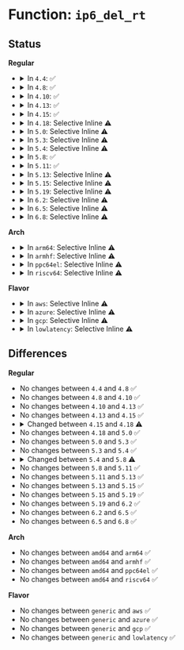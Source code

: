 # Function: <code>ip6_del_rt</code>

## Status
<b>Regular</b>
<ul>
<li>
<details>
<summary>In <code>4.4</code>: ✅</summary>

```c
int ip6_del_rt(struct rt6_info *rt);
```

**Collision:** Unique Global

**Inline:** No

**Transformation:** False

**Instances:**

```
In net/ipv6/route.c (ffffffff817d77c0)
Location: net/ipv6/route.c:2046
Inline: False
Direct callers:
  - net/ipv6/anycast.c:__ipv6_dev_ac_dec
  - net/ipv6/anycast.c:ipv6_ac_destroy_dev
  - net/ipv6/addrconf.c:cleanup_prefix_route
  - net/ipv6/addrconf.c:__ipv6_ifa_notify
  - net/ipv6/addrconf.c:__ipv6_ifa_notify
  - net/ipv6/addrconf.c:addrconf_prefix_rcv
  - net/ipv6/route.c:rt6_do_redirect
  - net/ipv6/route.c:ip6_link_failure
  - net/ipv6/route.c:ip6_negative_advice
  - net/ipv6/route.c:rt6_route_rcv
  - net/ipv6/route.c:rt6_purge_dflt_routers
  - net/ipv6/ndisc.c:ndisc_router_discovery
```
**Symbols:**

```
ffffffff817d77c0-ffffffff817d781a: ip6_del_rt (STB_GLOBAL)
```
</details>
</li>
<li>
<details>
<summary>In <code>4.8</code>: ✅</summary>

```c
int ip6_del_rt(struct rt6_info *rt);
```

**Collision:** Unique Global

**Inline:** No

**Transformation:** False

**Instances:**

```
In net/ipv6/route.c (ffffffff81845ef0)
Location: net/ipv6/route.c:2117
Inline: False
Direct callers:
  - net/ipv6/anycast.c:ipv6_ac_destroy_dev
  - net/ipv6/anycast.c:__ipv6_dev_ac_dec
  - net/ipv6/addrconf.c:__ipv6_ifa_notify
  - net/ipv6/addrconf.c:__ipv6_ifa_notify
  - net/ipv6/addrconf.c:addrconf_ifdown
  - net/ipv6/addrconf.c:addrconf_prefix_rcv
  - net/ipv6/addrconf.c:cleanup_prefix_route
  - net/ipv6/route.c:rt6_purge_dflt_routers
  - net/ipv6/route.c:rt6_do_redirect
  - net/ipv6/route.c:ip6_link_failure
  - net/ipv6/route.c:ip6_negative_advice
  - net/ipv6/route.c:rt6_route_rcv
  - net/ipv6/ndisc.c:ndisc_router_discovery
```
**Symbols:**

```
ffffffff81845ef0-ffffffff81845f4a: ip6_del_rt (STB_GLOBAL)
```
</details>
</li>
<li>
<details>
<summary>In <code>4.10</code>: ✅</summary>

```c
int ip6_del_rt(struct rt6_info *rt);
```

**Collision:** Unique Global

**Inline:** No

**Transformation:** False

**Instances:**

```
In net/ipv6/route.c (ffffffff81877c50)
Location: net/ipv6/route.c:2138
Inline: False
Direct callers:
  - net/ipv6/anycast.c:ipv6_ac_destroy_dev
  - net/ipv6/anycast.c:__ipv6_dev_ac_dec
  - net/ipv6/addrconf.c:__ipv6_ifa_notify
  - net/ipv6/addrconf.c:__ipv6_ifa_notify
  - net/ipv6/addrconf.c:addrconf_ifdown
  - net/ipv6/addrconf.c:addrconf_prefix_rcv
  - net/ipv6/addrconf.c:cleanup_prefix_route
  - net/ipv6/route.c:rt6_purge_dflt_routers
  - net/ipv6/route.c:rt6_do_redirect
  - net/ipv6/route.c:ip6_link_failure
  - net/ipv6/route.c:ip6_negative_advice
  - net/ipv6/route.c:rt6_route_rcv
  - net/ipv6/ndisc.c:ndisc_router_discovery
```
**Symbols:**

```
ffffffff81877c50-ffffffff81877caa: ip6_del_rt (STB_GLOBAL)
```
</details>
</li>
<li>
<details>
<summary>In <code>4.13</code>: ✅</summary>

```c
int ip6_del_rt(struct rt6_info *rt);
```

**Collision:** Unique Global

**Inline:** No

**Transformation:** False

**Instances:**

```
In net/ipv6/route.c (ffffffff8189cde0)
Location: net/ipv6/route.c:2154
Inline: False
Direct callers:
  - net/ipv6/anycast.c:ipv6_ac_destroy_dev
  - net/ipv6/anycast.c:__ipv6_dev_ac_dec
  - net/ipv6/addrconf.c:__ipv6_ifa_notify
  - net/ipv6/addrconf.c:__ipv6_ifa_notify
  - net/ipv6/addrconf.c:addrconf_ifdown
  - net/ipv6/addrconf.c:addrconf_prefix_rcv
  - net/ipv6/addrconf.c:cleanup_prefix_route
  - net/ipv6/route.c:rt6_purge_dflt_routers
  - net/ipv6/route.c:rt6_do_redirect
  - net/ipv6/route.c:ip6_link_failure
  - net/ipv6/route.c:rt6_route_rcv
  - net/ipv6/ndisc.c:ndisc_router_discovery
```
**Symbols:**

```
ffffffff8189cde0-ffffffff8189ce39: ip6_del_rt (STB_GLOBAL)
```
</details>
</li>
<li>
<details>
<summary>In <code>4.15</code>: ✅</summary>

```c
int ip6_del_rt(struct rt6_info *rt);
```

**Collision:** Unique Global

**Inline:** No

**Transformation:** False

**Instances:**

```
In net/ipv6/route.c (ffffffff8191fb40)
Location: net/ipv6/route.c:2851
Inline: False
Direct callers:
  - net/ipv6/anycast.c:ipv6_ac_destroy_dev
  - net/ipv6/anycast.c:__ipv6_dev_ac_dec
  - net/ipv6/addrconf.c:__ipv6_ifa_notify
  - net/ipv6/addrconf.c:__ipv6_ifa_notify
  - net/ipv6/addrconf.c:addrconf_ifdown
  - net/ipv6/addrconf.c:addrconf_prefix_rcv
  - net/ipv6/addrconf.c:cleanup_prefix_route
  - net/ipv6/route.c:rt6_purge_dflt_routers
  - net/ipv6/route.c:ip6_link_failure
  - net/ipv6/route.c:rt6_route_rcv
  - net/ipv6/ndisc.c:ndisc_router_discovery
```
**Symbols:**

```
ffffffff8191fb40-ffffffff8191fb99: ip6_del_rt (STB_GLOBAL)
```
</details>
</li>
<li>
<details>
<summary>In <code>4.18</code>: Selective Inline ⚠️</summary>

```c
int ip6_del_rt(struct net *net, struct fib6_info *rt);
```

**Collision:** Unique Global

**Inline:** Selective

**Transformation:** False

**Instances:**

```
In net/ipv6/route.c (ffffffff819783c7)
Location: net/ipv6/route.c:3191
Inline: True
Inline callers:
  - net/ipv6/route.c:rt6_purge_dflt_routers
  - net/ipv6/route.c:rt6_route_rcv
Direct callers:
  - net/ipv6/anycast.c:ipv6_ac_destroy_dev
  - net/ipv6/anycast.c:__ipv6_dev_ac_dec
  - net/ipv6/addrconf.c:__ipv6_ifa_notify
  - net/ipv6/addrconf.c:__ipv6_ifa_notify
  - net/ipv6/addrconf.c:inet6_rtm_newaddr
  - net/ipv6/addrconf.c:addrconf_ifdown
  - net/ipv6/addrconf.c:addrconf_prefix_rcv
  - net/ipv6/addrconf.c:cleanup_prefix_route
  - net/ipv6/ndisc.c:ndisc_router_discovery
```
**Symbols:**

```
ffffffff81977dd0-ffffffff81977e25: ip6_del_rt (STB_GLOBAL)
```
</details>
</li>
<li>
<details>
<summary>In <code>5.0</code>: Selective Inline ⚠️</summary>

```c
int ip6_del_rt(struct net *net, struct fib6_info *rt);
```

**Collision:** Unique Global

**Inline:** Selective

**Transformation:** False

**Instances:**

```
In net/ipv6/route.c (ffffffff819adfb7)
Location: net/ipv6/route.c:3171
Inline: True
Inline callers:
  - net/ipv6/route.c:rt6_purge_dflt_routers
  - net/ipv6/route.c:rt6_route_rcv
Direct callers:
  - net/ipv6/anycast.c:ipv6_ac_destroy_dev
  - net/ipv6/anycast.c:__ipv6_dev_ac_dec
  - net/ipv6/addrconf.c:__ipv6_ifa_notify
  - net/ipv6/addrconf.c:__ipv6_ifa_notify
  - net/ipv6/addrconf.c:inet6_rtm_newaddr
  - net/ipv6/addrconf.c:addrconf_ifdown
  - net/ipv6/addrconf.c:addrconf_prefix_rcv
  - net/ipv6/addrconf.c:cleanup_prefix_route
  - net/ipv6/ndisc.c:ndisc_router_discovery
```
**Symbols:**

```
ffffffff819ad9c0-ffffffff819ada15: ip6_del_rt (STB_GLOBAL)
```
</details>
</li>
<li>
<details>
<summary>In <code>5.3</code>: Selective Inline ⚠️</summary>

```c
int ip6_del_rt(struct net *net, struct fib6_info *rt);
```

**Collision:** Unique Global

**Inline:** Selective

**Transformation:** False

**Instances:**

```
In net/ipv6/route.c (ffffffff81a1bd78)
Location: net/ipv6/route.c:3728
Inline: True
Inline callers:
  - net/ipv6/route.c:rt6_purge_dflt_routers
  - net/ipv6/route.c:rt6_route_rcv
Direct callers:
  - net/ipv6/anycast.c:ipv6_ac_destroy_dev
  - net/ipv6/anycast.c:__ipv6_dev_ac_dec
  - net/ipv6/addrconf.c:__ipv6_ifa_notify
  - net/ipv6/addrconf.c:__ipv6_ifa_notify
  - net/ipv6/addrconf.c:inet6_addr_modify
  - net/ipv6/addrconf.c:addrconf_ifdown
  - net/ipv6/addrconf.c:addrconf_prefix_rcv
  - net/ipv6/addrconf.c:cleanup_prefix_route
  - net/ipv6/ndisc.c:ndisc_router_discovery
```
**Symbols:**

```
ffffffff81a1b730-ffffffff81a1b785: ip6_del_rt (STB_GLOBAL)
```
</details>
</li>
<li>
<details>
<summary>In <code>5.4</code>: Selective Inline ⚠️</summary>

```c
int ip6_del_rt(struct net *net, struct fib6_info *rt);
```

**Collision:** Unique Global

**Inline:** Selective

**Transformation:** False

**Instances:**

```
In net/ipv6/route.c (ffffffff81a529f8)
Location: net/ipv6/route.c:3741
Inline: True
Inline callers:
  - net/ipv6/route.c:rt6_purge_dflt_routers
  - net/ipv6/route.c:rt6_route_rcv
Direct callers:
  - net/ipv6/anycast.c:ipv6_ac_destroy_dev
  - net/ipv6/anycast.c:__ipv6_dev_ac_dec
  - net/ipv6/addrconf.c:__ipv6_ifa_notify
  - net/ipv6/addrconf.c:__ipv6_ifa_notify
  - net/ipv6/addrconf.c:modify_prefix_route
  - net/ipv6/addrconf.c:addrconf_ifdown
  - net/ipv6/addrconf.c:addrconf_prefix_rcv
  - net/ipv6/addrconf.c:cleanup_prefix_route
  - net/ipv6/ndisc.c:ndisc_router_discovery
```
**Symbols:**

```
ffffffff81a523b0-ffffffff81a52405: ip6_del_rt (STB_GLOBAL)
```
</details>
</li>
<li>
<details>
<summary>In <code>5.8</code>: ✅</summary>

```c
int ip6_del_rt(struct net *net, struct fib6_info *rt, bool skip_notify);
```

**Collision:** Unique Global

**Inline:** No

**Transformation:** False

**Instances:**

```
In net/ipv6/route.c (ffffffff81b49ae0)
Location: net/ipv6/route.c:3770
Inline: False
Direct callers:
  - net/ipv6/anycast.c:ipv6_ac_destroy_dev
  - net/ipv6/anycast.c:__ipv6_dev_ac_dec
  - net/ipv6/addrconf.c:__ipv6_ifa_notify
  - net/ipv6/addrconf.c:modify_prefix_route
  - net/ipv6/addrconf.c:addrconf_prefix_rcv
  - net/ipv6/addrconf.c:cleanup_prefix_route
  - net/ipv6/route.c:__rt6_purge_dflt_routers
  - net/ipv6/route.c:rt6_route_rcv
  - net/ipv6/ndisc.c:ndisc_router_discovery
```
**Symbols:**

```
ffffffff81b49ae0-ffffffff81b49bb8: ip6_del_rt (STB_GLOBAL)
```
</details>
</li>
<li>
<details>
<summary>In <code>5.11</code>: ✅</summary>

```c
int ip6_del_rt(struct net *net, struct fib6_info *rt, bool skip_notify);
```

**Collision:** Unique Global

**Inline:** No

**Transformation:** False

**Instances:**

```
In net/ipv6/route.c (ffffffff81b58700)
Location: net/ipv6/route.c:3754
Inline: False
Direct callers:
  - net/ipv6/anycast.c:ipv6_ac_destroy_dev
  - net/ipv6/anycast.c:__ipv6_dev_ac_dec
  - net/ipv6/addrconf.c:__ipv6_ifa_notify
  - net/ipv6/addrconf.c:modify_prefix_route
  - net/ipv6/addrconf.c:addrconf_prefix_rcv
  - net/ipv6/addrconf.c:cleanup_prefix_route
  - net/ipv6/route.c:__rt6_purge_dflt_routers
  - net/ipv6/route.c:rt6_route_rcv
  - net/ipv6/ndisc.c:ndisc_router_discovery
```
**Symbols:**

```
ffffffff81b58700-ffffffff81b587d8: ip6_del_rt (STB_GLOBAL)
```
</details>
</li>
<li>
<details>
<summary>In <code>5.13</code>: Selective Inline ⚠️</summary>

```c
int ip6_del_rt(struct net *net, struct fib6_info *rt, bool skip_notify);
```

**Collision:** Unique Global

**Inline:** Selective

**Transformation:** False

**Instances:**

```
In net/ipv6/route.c (ffffffff81b46b87)
Location: net/ipv6/route.c:3768
Inline: True
Inline callers:
  - net/ipv6/route.c:rt6_purge_dflt_routers
Direct callers:
  - net/ipv6/anycast.c:ipv6_ac_destroy_dev
  - net/ipv6/anycast.c:__ipv6_dev_ac_dec
  - net/ipv6/addrconf.c:__ipv6_ifa_notify
  - net/ipv6/addrconf.c:__ipv6_ifa_notify
  - net/ipv6/addrconf.c:modify_prefix_route
  - net/ipv6/addrconf.c:addrconf_prefix_rcv
  - net/ipv6/addrconf.c:cleanup_prefix_route
  - net/ipv6/route.c:rt6_route_rcv
  - net/ipv6/ndisc.c:ndisc_router_discovery
  - net/ipv6/ndisc.c:ndisc_router_discovery
```
**Symbols:**

```
ffffffff81b46420-ffffffff81b464f8: ip6_del_rt (STB_GLOBAL)
```
</details>
</li>
<li>
<details>
<summary>In <code>5.15</code>: Selective Inline ⚠️</summary>

```c
int ip6_del_rt(struct net *net, struct fib6_info *rt, bool skip_notify);
```

**Collision:** Unique Global

**Inline:** Selective

**Transformation:** False

**Instances:**

```
In net/ipv6/route.c (ffffffff81c0ddd8)
Location: net/ipv6/route.c:3898
Inline: True
Inline callers:
  - net/ipv6/route.c:rt6_purge_dflt_routers
Direct callers:
  - net/ipv6/anycast.c:ipv6_ac_destroy_dev
  - net/ipv6/anycast.c:__ipv6_dev_ac_dec
  - net/ipv6/addrconf.c:__ipv6_ifa_notify
  - net/ipv6/addrconf.c:__ipv6_ifa_notify
  - net/ipv6/addrconf.c:modify_prefix_route
  - net/ipv6/addrconf.c:addrconf_prefix_rcv
  - net/ipv6/addrconf.c:cleanup_prefix_route
  - net/ipv6/route.c:rt6_route_rcv
  - net/ipv6/ndisc.c:ndisc_router_discovery
  - net/ipv6/ndisc.c:ndisc_router_discovery
```
**Symbols:**

```
ffffffff81c0d660-ffffffff81c0d738: ip6_del_rt (STB_GLOBAL)
```
</details>
</li>
<li>
<details>
<summary>In <code>5.19</code>: Selective Inline ⚠️</summary>

```c
int ip6_del_rt(struct net *net, struct fib6_info *rt, bool skip_notify);
```

**Collision:** Unique Global

**Inline:** Selective

**Transformation:** False

**Instances:**

```
In net/ipv6/route.c (ffffffff81da8de5)
Location: net/ipv6/route.c:3874
Inline: True
Inline callers:
  - net/ipv6/route.c:rt6_purge_dflt_routers
Direct callers:
  - net/ipv6/anycast.c:ipv6_ac_destroy_dev
  - net/ipv6/anycast.c:__ipv6_dev_ac_dec
  - net/ipv6/addrconf.c:__ipv6_ifa_notify
  - net/ipv6/addrconf.c:__ipv6_ifa_notify
  - net/ipv6/addrconf.c:modify_prefix_route
  - net/ipv6/addrconf.c:addrconf_prefix_rcv
  - net/ipv6/addrconf.c:cleanup_prefix_route
  - net/ipv6/route.c:rt6_route_rcv
  - net/ipv6/ndisc.c:ndisc_router_discovery
  - net/ipv6/ndisc.c:ndisc_router_discovery
```
**Symbols:**

```
ffffffff81da8630-ffffffff81da8712: ip6_del_rt (STB_GLOBAL)
```
</details>
</li>
<li>
<details>
<summary>In <code>6.2</code>: Selective Inline ⚠️</summary>

```c
int ip6_del_rt(struct net *net, struct fib6_info *rt, bool skip_notify);
```

**Collision:** Unique Global

**Inline:** Selective

**Transformation:** False

**Instances:**

```
In net/ipv6/route.c (ffffffff81f784e5)
Location: net/ipv6/route.c:3874
Inline: True
Inline callers:
  - net/ipv6/route.c:rt6_purge_dflt_routers
Direct callers:
  - net/ipv6/anycast.c:ipv6_ac_destroy_dev
  - net/ipv6/anycast.c:__ipv6_dev_ac_dec
  - net/ipv6/addrconf.c:__ipv6_ifa_notify
  - net/ipv6/addrconf.c:__ipv6_ifa_notify
  - net/ipv6/addrconf.c:modify_prefix_route
  - net/ipv6/addrconf.c:addrconf_prefix_rcv
  - net/ipv6/addrconf.c:cleanup_prefix_route
  - net/ipv6/route.c:rt6_route_rcv
  - net/ipv6/ndisc.c:ndisc_router_discovery
  - net/ipv6/ndisc.c:ndisc_router_discovery
```
**Symbols:**

```
ffffffff81f77cf0-ffffffff81f77dd2: ip6_del_rt (STB_GLOBAL)
```
</details>
</li>
<li>
<details>
<summary>In <code>6.5</code>: Selective Inline ⚠️</summary>

```c
int ip6_del_rt(struct net *net, struct fib6_info *rt, bool skip_notify);
```

**Collision:** Unique Global

**Inline:** Selective

**Transformation:** False

**Instances:**

```
In net/ipv6/route.c (ffffffff81fd86dd)
Location: net/ipv6/route.c:3872
Inline: True
Inline callers:
  - net/ipv6/route.c:rt6_purge_dflt_routers
Direct callers:
  - net/ipv6/anycast.c:ipv6_ac_destroy_dev
  - net/ipv6/anycast.c:__ipv6_dev_ac_dec
  - net/ipv6/addrconf.c:__ipv6_ifa_notify
  - net/ipv6/addrconf.c:__ipv6_ifa_notify
  - net/ipv6/addrconf.c:modify_prefix_route
  - net/ipv6/addrconf.c:addrconf_prefix_rcv
  - net/ipv6/addrconf.c:cleanup_prefix_route
  - net/ipv6/route.c:rt6_route_rcv
  - net/ipv6/ndisc.c:ndisc_router_discovery
  - net/ipv6/ndisc.c:ndisc_router_discovery
```
**Symbols:**

```
ffffffff81fd7e70-ffffffff81fd7f52: ip6_del_rt (STB_GLOBAL)
```
</details>
</li>
<li>
<details>
<summary>In <code>6.8</code>: Selective Inline ⚠️</summary>

```c
int ip6_del_rt(struct net *net, struct fib6_info *rt, bool skip_notify);
```

**Collision:** Unique Global

**Inline:** Selective

**Transformation:** False

**Instances:**

```
In net/ipv6/route.c (ffffffff820a605d)
Location: net/ipv6/route.c:3874
Inline: True
Inline callers:
  - net/ipv6/route.c:rt6_purge_dflt_routers
Direct callers:
  - net/ipv6/anycast.c:ipv6_ac_destroy_dev
  - net/ipv6/anycast.c:__ipv6_dev_ac_dec
  - net/ipv6/addrconf.c:__ipv6_ifa_notify
  - net/ipv6/addrconf.c:__ipv6_ifa_notify
  - net/ipv6/addrconf.c:modify_prefix_route
  - net/ipv6/addrconf.c:addrconf_prefix_rcv
  - net/ipv6/addrconf.c:cleanup_prefix_route
  - net/ipv6/route.c:rt6_route_rcv
  - net/ipv6/ndisc.c:ndisc_router_discovery
  - net/ipv6/ndisc.c:ndisc_router_discovery
```
**Symbols:**

```
ffffffff820a57f0-ffffffff820a58d2: ip6_del_rt (STB_GLOBAL)
```
</details>
</li>
</ul>
<b>Arch</b>
<ul>
<li>
<details>
<summary>In <code>arm64</code>: Selective Inline ⚠️</summary>

```c
int ip6_del_rt(struct net *net, struct fib6_info *rt);
```

**Collision:** Unique Global

**Inline:** Selective

**Transformation:** False

**Instances:**

```
In net/ipv6/route.c (ffff800010d16948)
Location: net/ipv6/route.c:3741
Inline: True
Inline callers:
  - net/ipv6/route.c:rt6_purge_dflt_routers
  - net/ipv6/route.c:rt6_route_rcv
Direct callers:
  - net/ipv6/anycast.c:ipv6_ac_destroy_dev
  - net/ipv6/anycast.c:__ipv6_dev_ac_dec
  - net/ipv6/addrconf.c:__ipv6_ifa_notify
  - net/ipv6/addrconf.c:__ipv6_ifa_notify
  - net/ipv6/addrconf.c:modify_prefix_route
  - net/ipv6/addrconf.c:addrconf_ifdown
  - net/ipv6/addrconf.c:addrconf_prefix_rcv
  - net/ipv6/addrconf.c:cleanup_prefix_route
  - net/ipv6/ndisc.c:ndisc_router_discovery
```
**Symbols:**

```
ffff800010d16370-ffff800010d163d8: ip6_del_rt (STB_GLOBAL)
```
</details>
</li>
<li>
<details>
<summary>In <code>armhf</code>: Selective Inline ⚠️</summary>

```c
int ip6_del_rt(struct net *net, struct fib6_info *rt);
```

**Collision:** Unique Global

**Inline:** Selective

**Transformation:** False

**Instances:**

```
In net/ipv6/route.c (c0e1c65c)
Location: net/ipv6/route.c:3741
Inline: True
Inline callers:
  - net/ipv6/route.c:rt6_purge_dflt_routers
  - net/ipv6/route.c:rt6_route_rcv
Direct callers:
  - net/ipv6/anycast.c:ipv6_ac_destroy_dev
  - net/ipv6/anycast.c:__ipv6_dev_ac_dec
  - net/ipv6/addrconf.c:__ipv6_ifa_notify
  - net/ipv6/addrconf.c:__ipv6_ifa_notify
  - net/ipv6/addrconf.c:modify_prefix_route
  - net/ipv6/addrconf.c:addrconf_ifdown
  - net/ipv6/addrconf.c:addrconf_prefix_rcv
  - net/ipv6/addrconf.c:cleanup_prefix_route
  - net/ipv6/ndisc.c:ndisc_router_discovery
```
**Symbols:**

```
c0e1c01c-c0e1c090: ip6_del_rt (STB_GLOBAL)
```
</details>
</li>
<li>
<details>
<summary>In <code>ppc64el</code>: Selective Inline ⚠️</summary>

```c
int ip6_del_rt(struct net *net, struct fib6_info *rt);
```

**Collision:** Unique Global

**Inline:** Selective

**Transformation:** False

**Instances:**

```
In net/ipv6/route.c (c000000000e44210)
Location: net/ipv6/route.c:3741
Inline: True
Inline callers:
  - net/ipv6/route.c:rt6_purge_dflt_routers
  - net/ipv6/route.c:rt6_route_rcv
Direct callers:
  - net/ipv6/anycast.c:ipv6_ac_destroy_dev
  - net/ipv6/anycast.c:__ipv6_dev_ac_dec
  - net/ipv6/addrconf.c:__ipv6_ifa_notify
  - net/ipv6/addrconf.c:__ipv6_ifa_notify
  - net/ipv6/addrconf.c:modify_prefix_route
  - net/ipv6/addrconf.c:addrconf_ifdown
  - net/ipv6/addrconf.c:addrconf_prefix_rcv
  - net/ipv6/addrconf.c:cleanup_prefix_route
  - net/ipv6/ndisc.c:ndisc_router_discovery
```
**Symbols:**

```
c000000000e43940-c000000000e439b8: ip6_del_rt (STB_GLOBAL)
```
</details>
</li>
<li>
<details>
<summary>In <code>riscv64</code>: Selective Inline ⚠️</summary>

```c
int ip6_del_rt(struct net *net, struct fib6_info *rt);
```

**Collision:** Unique Global

**Inline:** Selective

**Transformation:** False

**Instances:**

```
In net/ipv6/route.c (ffffffe00085bd6a)
Location: net/ipv6/route.c:3741
Inline: True
Inline callers:
  - net/ipv6/route.c:rt6_purge_dflt_routers
  - net/ipv6/route.c:rt6_route_rcv
Direct callers:
  - net/ipv6/anycast.c:ipv6_ac_destroy_dev
  - net/ipv6/anycast.c:__ipv6_dev_ac_dec
  - net/ipv6/addrconf.c:__ipv6_ifa_notify
  - net/ipv6/addrconf.c:__ipv6_ifa_notify
  - net/ipv6/addrconf.c:modify_prefix_route
  - net/ipv6/addrconf.c:addrconf_ifdown
  - net/ipv6/addrconf.c:addrconf_prefix_rcv
  - net/ipv6/addrconf.c:cleanup_prefix_route
  - net/ipv6/ndisc.c:ndisc_router_discovery
```
**Symbols:**

```
ffffffe00085b836-ffffffe00085b876: ip6_del_rt (STB_GLOBAL)
```
</details>
</li>
</ul>
<b>Flavor</b>
<ul>
<li>
<details>
<summary>In <code>aws</code>: Selective Inline ⚠️</summary>

```c
int ip6_del_rt(struct net *net, struct fib6_info *rt);
```

**Collision:** Unique Global

**Inline:** Selective

**Transformation:** False

**Instances:**

```
In net/ipv6/route.c (ffffffff819f2088)
Location: net/ipv6/route.c:3741
Inline: True
Inline callers:
  - net/ipv6/route.c:rt6_purge_dflt_routers
  - net/ipv6/route.c:rt6_route_rcv
Direct callers:
  - net/ipv6/anycast.c:ipv6_ac_destroy_dev
  - net/ipv6/anycast.c:__ipv6_dev_ac_dec
  - net/ipv6/addrconf.c:__ipv6_ifa_notify
  - net/ipv6/addrconf.c:__ipv6_ifa_notify
  - net/ipv6/addrconf.c:modify_prefix_route
  - net/ipv6/addrconf.c:addrconf_ifdown
  - net/ipv6/addrconf.c:addrconf_prefix_rcv
  - net/ipv6/addrconf.c:cleanup_prefix_route
  - net/ipv6/ndisc.c:ndisc_router_discovery
```
**Symbols:**

```
ffffffff819f1a40-ffffffff819f1a95: ip6_del_rt (STB_GLOBAL)
```
</details>
</li>
<li>
<details>
<summary>In <code>azure</code>: Selective Inline ⚠️</summary>

```c
int ip6_del_rt(struct net *net, struct fib6_info *rt);
```

**Collision:** Unique Global

**Inline:** Selective

**Transformation:** False

**Instances:**

```
In net/ipv6/route.c (ffffffff819aee48)
Location: net/ipv6/route.c:3741
Inline: True
Inline callers:
  - net/ipv6/route.c:rt6_purge_dflt_routers
  - net/ipv6/route.c:rt6_route_rcv
Direct callers:
  - net/ipv6/anycast.c:ipv6_ac_destroy_dev
  - net/ipv6/anycast.c:__ipv6_dev_ac_dec
  - net/ipv6/addrconf.c:__ipv6_ifa_notify
  - net/ipv6/addrconf.c:__ipv6_ifa_notify
  - net/ipv6/addrconf.c:modify_prefix_route
  - net/ipv6/addrconf.c:addrconf_ifdown
  - net/ipv6/addrconf.c:addrconf_prefix_rcv
  - net/ipv6/addrconf.c:cleanup_prefix_route
  - net/ipv6/ndisc.c:ndisc_router_discovery
```
**Symbols:**

```
ffffffff819ae800-ffffffff819ae855: ip6_del_rt (STB_GLOBAL)
```
</details>
</li>
<li>
<details>
<summary>In <code>gcp</code>: Selective Inline ⚠️</summary>

```c
int ip6_del_rt(struct net *net, struct fib6_info *rt);
```

**Collision:** Unique Global

**Inline:** Selective

**Transformation:** False

**Instances:**

```
In net/ipv6/route.c (ffffffff81a5cb08)
Location: net/ipv6/route.c:3741
Inline: True
Inline callers:
  - net/ipv6/route.c:rt6_purge_dflt_routers
  - net/ipv6/route.c:rt6_route_rcv
Direct callers:
  - net/ipv6/anycast.c:ipv6_ac_destroy_dev
  - net/ipv6/anycast.c:__ipv6_dev_ac_dec
  - net/ipv6/addrconf.c:__ipv6_ifa_notify
  - net/ipv6/addrconf.c:__ipv6_ifa_notify
  - net/ipv6/addrconf.c:modify_prefix_route
  - net/ipv6/addrconf.c:addrconf_ifdown
  - net/ipv6/addrconf.c:addrconf_prefix_rcv
  - net/ipv6/addrconf.c:cleanup_prefix_route
  - net/ipv6/ndisc.c:ndisc_router_discovery
```
**Symbols:**

```
ffffffff81a5c4c0-ffffffff81a5c515: ip6_del_rt (STB_GLOBAL)
```
</details>
</li>
<li>
<details>
<summary>In <code>lowlatency</code>: Selective Inline ⚠️</summary>

```c
int ip6_del_rt(struct net *net, struct fib6_info *rt);
```

**Collision:** Unique Global

**Inline:** Selective

**Transformation:** False

**Instances:**

```
In net/ipv6/route.c (ffffffff81a68eef)
Location: net/ipv6/route.c:3741
Inline: True
Inline callers:
  - net/ipv6/route.c:rt6_purge_dflt_routers
  - net/ipv6/route.c:rt6_route_rcv
Direct callers:
  - net/ipv6/anycast.c:ipv6_ac_destroy_dev
  - net/ipv6/anycast.c:__ipv6_dev_ac_dec
  - net/ipv6/addrconf.c:__ipv6_ifa_notify
  - net/ipv6/addrconf.c:__ipv6_ifa_notify
  - net/ipv6/addrconf.c:modify_prefix_route
  - net/ipv6/addrconf.c:addrconf_ifdown
  - net/ipv6/addrconf.c:addrconf_prefix_rcv
  - net/ipv6/addrconf.c:cleanup_prefix_route
  - net/ipv6/ndisc.c:ndisc_router_discovery
```
**Symbols:**

```
ffffffff81a68860-ffffffff81a688b5: ip6_del_rt (STB_GLOBAL)
```
</details>
</li>
</ul>

## Differences
<b>Regular</b>
<ul>
<li>
No changes between <code>4.4</code> and <code>4.8</code> ✅
</li>
<li>
No changes between <code>4.8</code> and <code>4.10</code> ✅
</li>
<li>
No changes between <code>4.10</code> and <code>4.13</code> ✅
</li>
<li>
No changes between <code>4.13</code> and <code>4.15</code> ✅
</li>
<li>
<details>
<summary>Changed between <code>4.15</code> and <code>4.18</code> ⚠️</summary>
<ul>
<li>
<b>Param added. </b>
<code>struct net *net</code>
</li>
<li>
<b>Param reordered. </b>
<code>rt</code> ➡️ <code>net, rt</code>
</li>
<li>
<b>Param type changed. </b>
<code>struct rt6_info *rt</code> ➡️ <code>struct fib6_info *rt</code>
</li>
</ul>
</details>
</li>
<li>
No changes between <code>4.18</code> and <code>5.0</code> ✅
</li>
<li>
No changes between <code>5.0</code> and <code>5.3</code> ✅
</li>
<li>
No changes between <code>5.3</code> and <code>5.4</code> ✅
</li>
<li>
<details>
<summary>Changed between <code>5.4</code> and <code>5.8</code> ⚠️</summary>
<ul>
<li>
<b>Param added. </b>
<code>bool skip_notify</code>
</li>
</ul>
</details>
</li>
<li>
No changes between <code>5.8</code> and <code>5.11</code> ✅
</li>
<li>
No changes between <code>5.11</code> and <code>5.13</code> ✅
</li>
<li>
No changes between <code>5.13</code> and <code>5.15</code> ✅
</li>
<li>
No changes between <code>5.15</code> and <code>5.19</code> ✅
</li>
<li>
No changes between <code>5.19</code> and <code>6.2</code> ✅
</li>
<li>
No changes between <code>6.2</code> and <code>6.5</code> ✅
</li>
<li>
No changes between <code>6.5</code> and <code>6.8</code> ✅
</li>
</ul>
<b>Arch</b>
<ul>
<li>
No changes between <code>amd64</code> and <code>arm64</code> ✅
</li>
<li>
No changes between <code>amd64</code> and <code>armhf</code> ✅
</li>
<li>
No changes between <code>amd64</code> and <code>ppc64el</code> ✅
</li>
<li>
No changes between <code>amd64</code> and <code>riscv64</code> ✅
</li>
</ul>
<b>Flavor</b>
<ul>
<li>
No changes between <code>generic</code> and <code>aws</code> ✅
</li>
<li>
No changes between <code>generic</code> and <code>azure</code> ✅
</li>
<li>
No changes between <code>generic</code> and <code>gcp</code> ✅
</li>
<li>
No changes between <code>generic</code> and <code>lowlatency</code> ✅
</li>
</ul>
